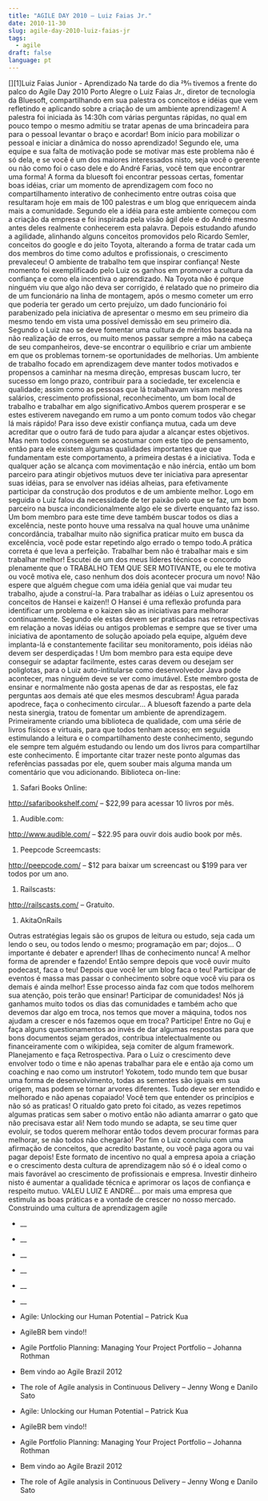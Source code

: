 ```yaml
---
title: "AGILE DAY 2010 – Luiz Faias Jr."
date: 2010-11-30
slug: agile-day-2010-luiz-faias-jr
tags:
  - agile
draft: false
language: pt
---
```


[][1]Luiz Faias Junior - Aprendizado
Na tarde do dia 29⁄11 tivemos a frente do palco do Agile Day 2010 Porto Alegre o Luiz Faias Jr., diretor de tecnologia da Bluesoft, compartilhando em sua palestra os conceitos e idéias que vem refletindo e aplicando sobre a criação de um ambiente aprendizagem!
A palestra foi iniciada às 14:30h com várias perguntas rápidas, no qual em pouco tempo o mesmo admitiu se tratar apenas de uma brincadeira para para o pessoal levantar o braço e acordar! Bom início para mobilizar o pessoal e iniciar a dinâmica do nosso aprendizado!
Segundo ele, uma equipe e sua falta de motivação pode se motivar mas este problema não é só dela, e se você é um dos maiores interessados nisto, seja você o gerente ou não como foi o caso dele e do André Farias, você tem que encontrar uma forma! A forma da bluesoft foi encontrar pessoas certas, fomentar boas idéias, criar um momento de aprendizagem com foco no compartilhamento interativo de conhecimento entre outras coisa que resultaram hoje em mais de 100 palestras e um blog que enriquecem ainda mais a comunidade.
Segundo ele a idéia para este ambiente começou com a criação da empresa e foi inspirada pela visão ágil dele e do André mesmo antes deles realmente conhecerem esta palavra. Depois estudando afundo a agilidade, alinhando alguns conceitos promovidos pelo Ricardo Semler, conceitos do google e do jeito Toyota, alterando a forma de tratar cada um dos membros do time como adultos e profissionais, o crescimento prevaleceu!
O ambiente de trabalho tem que inspirar confiança! Neste momento foi exemplificado pelo Luiz os ganhos em promover a cultura da confiança e como ela incentiva o aprendizado. Na Toyota não é porque ninguém viu que algo não deva ser corrigido, é relatado que no primeiro dia de um funcionário na linha de montagem, após o mesmo cometer um erro que poderia ter gerado um certo prejuízo, um dado funcionário foi parabenizado pela iniciativa de apresentar o mesmo em seu primeiro dia mesmo tendo em vista uma possível demissão em seu primeiro dia. Segundo o Luiz nao se deve fomentar uma cultura de méritos baseada na não realização de erros, ou muito menos passar sempre a mão na cabeça de seu companheiros, deve-se encontrar o equilibrio e criar um ambiente em que os problemas tornem-se oportunidades de melhorias.
Um ambiente de trabalho focado em aprendizagem deve manter todos motivados e propensos a caminhar na mesma direção, empresas buscam lucro, ter sucesso em longo prazo, contribuir para a sociedade, ter excelencia e qualidade; assim como as pessoas que lá trabalhavam visam melhores salários, crescimento profissional, reconhecimento, um bom local de trabalho e trabalhar em algo significativo.Ambos querem prosperar e se estes estiverem navegando em rumo a um ponto comum todos vão chegar lá mais rápido! Para isso deve existir confiança mutua, cada um deve acreditar que o outro fará de tudo para ajudar a alcançar estes objetivos.
Mas nem todos conseguem se acostumar com este tipo de pensamento, então para ele existem algumas qualidades importantes que que fundamentam este comportamento, a primeira destas é a iniciativa. Toda e qualquer ação se alcança com movimentação e não inércia, então um bom parceiro para atingir objetivos mutuos deve ter iniciativa para apresentar suas idéias, para se envolver nas idéias alheias, para efetivamente participar da construção dos produtos e de um ambiente melhor. Logo em seguida o Luiz falou da necessidade de ter paixão pelo que se faz, um bom parceiro na busca incondicionalmente algo ele se diverte enquanto faz isso.
Um bom membro para este time deve também buscar todos os dias a excelência, neste ponto houve uma ressalva na qual houve uma unânime concordância, trabalhar muito não significa praticar muito em busca da excelência, você pode estar repetindo algo errado o tempo todo.A prática correta é que leva a perfeição. Trabalhar bem não é trabalhar mais e sim trabalhar melhor!
Escutei de um dos meus líderes técnicos e concordo plenamente que o TRABALHO TEM QUE SER MOTIVANTE, ou ele te motiva ou você motiva ele, caso nenhum dos dois acontecer procura um novo! Não espere que alguém chegue com uma idéia genial que vai mudar teu trabalho, ajude a construí-la.
Para trabalhar as idéias o Luiz apresentou os conceitos de Hansei e kaizen!! O Hansei é uma reflexão profunda para identificar um problema e o kaizen são as iniciativas para melhorar continuamente. Segundo ele estas devem ser praticadas nas retrospectivas em relação a novas idéias ou antigos problemas e sempre que se tiver uma iniciativa de apontamento de solução apoiado pela equipe, alguém deve implanta-lá e constantemente facilitar seu monitoramento, pois idéias não devem ser desperdiçadas !
Um bom membro para esta equipe deve conseguir se adaptar facilmente, estes caras devem ou desejam ser poliglotas, para o Luiz auto-intitularse como desenvolvedor Java pode acontecer, mas ninguém deve se ver como imutável. Este membro gosta de ensinar e normalmente não gosta apenas de dar as respostas, ele faz perguntas aos demais até que eles mesmos descubram! Água parada apodrece, faça o conhecimento circular…
A bluesoft fazendo a parte dela nesta sinergia, tratou de fomentar um ambiente de aprendizagem. Primeiramente criando uma biblioteca de qualidade, com uma série de livros físicos e virtuais, para que todos tenham acesso; em seguida estimulando a leitura e o compartilhamento deste conhecimento, segundo ele sempre tem alguém estudando ou lendo um dos livros para compartilhar este conhecimento.
É importante citar trazer neste ponto algumas das referências passadas por ele, quem souber mais alguma manda um comentário que vou adicionando.
Biblioteca on-line:
1. Safari Books Online:

http://safaribookshelf.com/ – $22,99 para acessar 10 livros por mês.
1. Audible.com:

http://www.audible.com/ – $22.95 para ouvir dois audio book por mês.
1. Peepcode Screemcasts:

http://peepcode.com/ – $12 para baixar um screencast ou $199 para ver todos por um ano.
1. Railscasts:

http://railscasts.com/ – Gratuito.
1. AkitaOnRails

Outras estratégias legais são os grupos de leitura ou estudo, seja cada um lendo o seu, ou todos lendo o mesmo; programação em par; dojos… O importante é debater e aprender! Ilhas de conhecimento nunca!
A melhor forma de aprender e fazendo! Então sempre depois que você ouvir muito podecast, faca o teu! Depois que você ler um blog faca o teu! Participar de eventos é massa mas passar o conhecimento sobre oque você viu para os demais é ainda melhor! Esse processo ainda faz com que todos melhorem sua atenção, pois terão que ensinar!
Participar de comunidades! Nós já ganhamos muito todos os dias das comunidades e também acho que devemos dar algo em troca, nos temos que mover a máquina, todos nos ajudam a crescer e nós fazemos oque em troca? Participe! Entre no Guj e faça alguns questionamentos ao invés de dar algumas respostas para que bons documentos sejam gerados, contribua intelectualmente ou financeiramente com o wikipidea, seja comiter de algum framework.
Planejamento e faça Retrospectiva. Para o Luiz o crescimento deve envolver todo o time e não apenas trabalhar para ele e então aja como um coaching e nao como um instrutor!
Yokotem, todo mundo tem que busar uma forma de desenvolvimento, todas as sementes são iguais em sua origem, mas podem se tornar arvores diferentes. Tudo deve ser entendido e melhorado e não apenas copaiado! Você tem que entender os princípios e não só as praticas! O ritualdo gato preto foi citado, as vezes repetimos algumas praticas sem saber o motivo então não adianta amarrar o gato que não precisava estar ali!
Nem todo mundo se adapta, se seu time quer evoluir, se todos querem melhorar então todos devem procurar formas para melhorar, se não todos não chegarão!
Por fim o Luiz concluiu com uma afirmação de conceitos, que acredito bastante, ou você paga agora ou vai pagar depois! Este formato de incentivo no qual a empresa apoia a criação e o crescimento desta cultura de aprendizagem não só é o ideal como o mais favorável ao crescimento de profissionais e empresa. Investir dinheiro nisto é aumentar a qualidade técnica e aprimorar os laços de confiança e respeito mutuo.
VALEU LUIZ E ANDRÉ… por mais uma empresa que estimula as boas práticas e a vontade de crescer no nosso mercado.
Construindo uma cultura de aprendizagem
agile
- __
- __
- __
- __
- __
- __

- Agile: Unlocking our Human Potential – Patrick Kua
- AgileBR bem vindo!!
- Agile Portfolio Planning: Managing Your Project Portfolio – Johanna Rothman
- Bem vindo ao Agile Brazil 2012
- The role of Agile analysis in Continuous Delivery – Jenny Wong e Danilo Sato

- Agile: Unlocking our Human Potential – Patrick Kua
- AgileBR bem vindo!!
- Agile Portfolio Planning: Managing Your Project Portfolio – Johanna Rothman
- Bem vindo ao Agile Brazil 2012
- The role of Agile analysis in Continuous Delivery – Jenny Wong e Danilo Sato